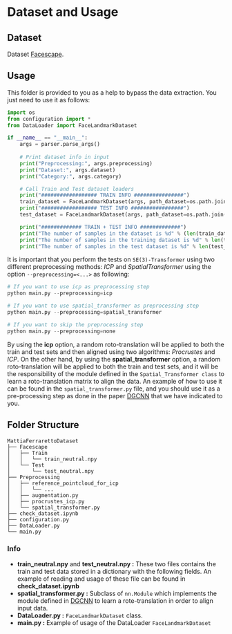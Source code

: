 # Dataset and Usage

## Dataset
Dataset [Facescape](http://facescape.nju.edu.cn).

## Usage
This folder is provided to you as a help to bypass the data extraction. You just need to use it as follows:
```python
import os
from configuration import * 
from DataLoader import FaceLandmarkDataset

if __name__ == "__main__":
    args = parser.parse_args()
        
    # Print dataset info in input
    print("Preprocessing:", args.preprocessing)
    print("Dataset:", args.dataset)
    print("Category:", args.category)

    # Call Train and Test dataset loaders
    print("################## TRAIN INFO ################")
    train_dataset = FaceLandmarkDataset(args, path_dataset=os.path.join(path_datasets_resampled, args.dataset, "Train", "train_neutral.npy"), dataset_name=args.dataset)
    print("################## TEST INFO #################")
    test_dataset = FaceLandmarkDataset(args, path_dataset=os.path.join(path_datasets_resampled, args.dataset, "Test", "test_neutral.npy"), dataset_name=args.dataset)

    print("############# TRAIN + TEST INFO #############")
    print("The number of samples in the dataset is %d" % (len(train_dataset) + len(test_dataset)))
    print("The number of samples in the training dataset is %d" % len(train_dataset))
    print("The number of samples in the test dataset is %d" % len(test_dataset))
```

It is important that you perform the tests on ```SE(3)-Transformer``` using two different preprocessing methods: *ICP* and *SpatialTransformer* using the option ```--preprocessing=<...>``` as following:
```python
# If you want to use icp as preprocessing step
python main.py --preprocessing=icp

# If you want to use spatial_transformer as preprocessing step
python main.py --preprocessing=spatial_transformer

# If you want to skip the preprocessing step
python main.py --preprocessing=none
```
By using the **icp** option, a random roto-translation will be applied to both the train and test sets and then aligned using two algorithms: *Procrustes* and *ICP*. On the other hand, by using the **spatial_transformer** option, a random roto-translation will be applied to both the train and test sets, and it will be the responsibility of the module defined in the ```Spatial_Transformer class``` to learn a roto-translation matrix to align the data. An example of how to use it can be found in the ```spatial_transformer.py``` file, and you should use it as a pre-processing step as done in the paper [DGCNN](https://arxiv.org/abs/1801.07829) that we have indicated to you.

 ## Folder Structure
    MattiaFerrarettoDataset
    ├── Facescape       
    │   ├── Train
    │   │   └── train_neutral.npy
    │   └── Test 
    │       └── test_neutral.npy
    ├── Preprocessing
    │   ├── reference_pointcloud_for_icp
    │   │   └── ...
    │   ├── augmentation.py
    │   ├── procrustes_icp.py
    │   └── spatial_transformer.py
    ├── check_dataset.ipynb
    ├── configuration.py
    ├── DataLoader.py
    └── main.py

### Info
- **train_neutral.npy** and **test_neutral.npy :** These two files contains the train and test data stored in a dictionary with the following fields. An example of reading and usage of these file can be found in **check_dataset.ipynb**
- **spatial_transformer.py :** Subclass of ```nn.Module``` which implements the module defined in [DGCNN](https://arxiv.org/abs/1801.07829) to learn a rote-translation in order to align input data.
- **DataLoader.py :**  ```FaceLandmarkDataset``` class.
- **main.py :** Example of usage of the DataLoader ```FaceLandmarkDataset```

